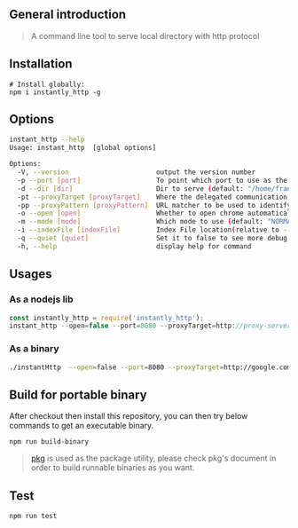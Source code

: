 ## General introduction
> A command line tool to serve local directory with http protocol

## Installation

```text
# Install globally:
npm i instantly_http -g 
```

## Options

```bash
instant_http --help
Usage: instant_http  [global options]

Options:
  -V, --version                      output the version number
  -p --port [port]                   To point which port to use as the server address. (default: "9090")
  -d --dir [dir]                     Dir to serve (default: "/home/frank/code/InstantHttp")
  -pt --proxyTarget [proxyTarget]    Where the delegated communication targets to
  -pp --proxyPattern [proxyPattern]  URL matcher to be used to identify which url to proxy
  -o --open [open]                   Whether to open chrome automatically (default: false)
  -m --mode [mode]                   Which mode to use (default: "NORMAL")
  -i --indexFile [indexFile]         Index File location(relative to --dir) (default: "index.html")
  -q --quiet [quiet]                 Set it to false to see more debug outputs (default: false)
  -h, --help                         display help for command
```

## Usages

### As a nodejs lib
```javascript
const instantly_http = require('instantly_http');
instant_http --open=false --port=8080 --proxyTarget=http://proxy-server:8080 --proxyPattern=/api/*
```

### As a binary
```bash
./instantHttp  --open=false --port=8080 --proxyTarget=http://google.com --proxyPattern=/proxy
```

## Build for portable binary
After checkout then install this repository, you can then try below commands to get an executable binary.

```
npm run build-binary
```

> [pkg](https://www.npmjs.com/package/pkg) is used as the package utility, please check pkg's document in order to build runnable binaries as you want.


## Test

```bash
npm run test
```
